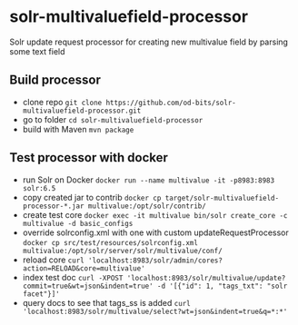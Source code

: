 # solr-multivaluefield-processor
Solr update request processor for creating new multivalue field by parsing some text field

## Build processor
* clone repo `git clone https://github.com/od-bits/solr-multivaluefield-processor.git`
* go to folder `cd solr-multivaluefield-processor`
* build with Maven `mvn package`

## Test processor with docker
* run Solr on Docker
`docker run --name multivalue -it -p8983:8983 solr:6.5`
* copy created jar to contrib
`docker cp target/solr-multivaluefield-processor-*.jar multivalue:/opt/solr/contrib/`
* create test core
`docker exec -it multivalue bin/solr create_core -c multivalue -d basic_configs`
* override solrconfig.xml with one with custom updateRequestProcessor
`docker cp src/test/resources/solrconfig.xml multivalue:/opt/solr/server/solr/multivalue/conf/`
* reload core
`curl 'localhost:8983/solr/admin/cores?action=RELOAD&core=multivalue'`
* index test doc
`curl -XPOST 'localhost:8983/solr/multivalue/update?commit=true&wt=json&indent=true' -d '[{"id": 1, "tags_txt": "solr facet"}]'`
* query docs to see that tags_ss is added
`curl 'localhost:8983/solr/multivalue/select?wt=json&indent=true&q=*:*'`